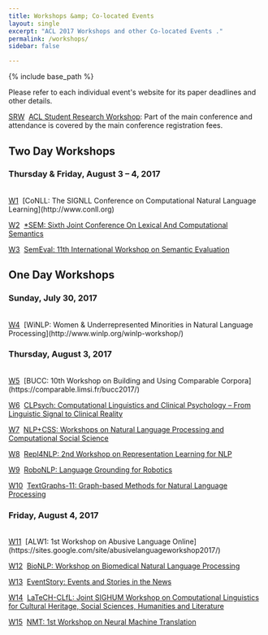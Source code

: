 ```yaml
---
title: Workshops &amp; Co-located Events
layout: single
excerpt: "ACL 2017 Workshops and other Co-located Events ."
permalink: /workshops/
sidebar: false

---
```

{% include base_path %}

Please refer to each individual event's website for its paper deadlines and other details. 

<a href="https://sites.google.com/site/aclsrw2017/" class="btn btn--small">SRW</a>&nbsp;&nbsp;[ACL Student Research Workshop](https://sites.google.com/site/aclsrw2017/): Part of the main conference and attendance is covered by the main conference registration fees.

## Two Day Workshops 

### Thursday &amp; Friday, August 3 &ndash; 4, 2017

<br/>
<a href="http://www.conll.org" class="btn btn--small">W1</a>&nbsp;&nbsp;[CoNLL: The SIGNLL Conference on Computational Natural Language Learning](http://www.conll.org)

<a href="https://sites.google.com/site/starsem2017/" class="btn btn--small">W2</a>&nbsp;&nbsp;[*SEM: Sixth Joint Conference On Lexical And Computational Semantics](https://sites.google.com/site/starsem2017/)

<a href="http://alt.qcri.org/semeval2017/" class="btn btn--small">W3</a>&nbsp;&nbsp;[SemEval: 11th International Workshop on Semantic Evaluation](http://alt.qcri.org/semeval2017/)

## One Day Workshops 

### Sunday, July 30, 2017

<br/>
<a href="http://www.winlp.org/winlp-workshop/" class="btn btn--small">W4</a>&nbsp;&nbsp;[WiNLP: Women &amp; Underrepresented Minorities in Natural Language Processing](http://www.winlp.org/winlp-workshop/)

### Thursday, August 3, 2017

<br/>
<a href="https://comparable.limsi.fr/bucc2017/" class="btn btn--small">W5</a>&nbsp;&nbsp;[BUCC: 10th Workshop on Building and Using Comparable Corpora](https://comparable.limsi.fr/bucc2017/)

<a href="http://clpsych.org" class="btn btn--small">W6</a>&nbsp;&nbsp;[CLPsych: Computational Linguistics and Clinical Psychology – From  Linguistic Signal to Clinical Reality](http://clpsych.org)

<a href="https://sites.google.com/site/nlpandcss/nlp-css-at-acl-2017" class="btn btn--small">W7</a>&nbsp;&nbsp;[NLP+CSS: Workshops on Natural Language Processing and Computational Social Science](https://sites.google.com/site/nlpandcss/nlp-css-at-acl-2017)

<a href="https://sites.google.com/site/repl4nlp2017/" class="btn btn--small">W8</a>&nbsp;&nbsp;[Repl4NLP: 2nd Workshop on Representation Learning for NLP](https://sites.google.com/site/repl4nlp2017/)

<a href="https://robonlp2017.github.io" class="btn btn--small">W9</a>&nbsp;&nbsp;[RoboNLP: Language Grounding for Robotics](https://robonlp2017.github.io)

<a href="https://sites.google.com/site/textgraphs2017/" class="btn btn--small">W10</a>&nbsp;&nbsp;[TextGraphs-11: Graph-based Methods for Natural Language Processing](https://sites.google.com/site/textgraphs2017/)

### Friday, August 4, 2017

<br>
<a href="https://sites.google.com/site/abusivelanguageworkshop2017/" class="btn btn--small">W11</a>&nbsp;&nbsp;[ALW1: 1st Workshop on Abusive Language Online](https://sites.google.com/site/abusivelanguageworkshop2017/)

<a href="https://www.aclweb.org/aclwiki/index.php?title=BioNLP_Workshop" class="btn btn--small">W12</a>&nbsp;&nbsp;[BioNLP: Workshop on Biomedical Natural Language Processing](https://www.aclweb.org/aclwiki/index.php?title=BioNLP_Workshop)

<a href="https://sites.google.com/site/eventsandstoriesinthenews/" class="btn btn--small">W13</a>&nbsp;&nbsp;[EventStory: Events and Stories in the News](https://sites.google.com/site/eventsandstoriesinthenews/)

<a href="https://sighum.wordpress.com/events/latech-clfl-2017/" class="btn btn--small">W14</a>&nbsp;&nbsp;[LaTeCH-CLfL: Joint SIGHUM Workshop on Computational Linguistics for Cultural Heritage, Social Sciences, Humanities and Literature](https://sighum.wordpress.com/events/latech-clfl-2017/)

<a href="https://sites.google.com/site/acl17nmt/" class="btn btn--small">W15</a>&nbsp;&nbsp;[NMT: 1st Workshop on Neural Machine Translation](https://sites.google.com/site/acl17nmt/)




